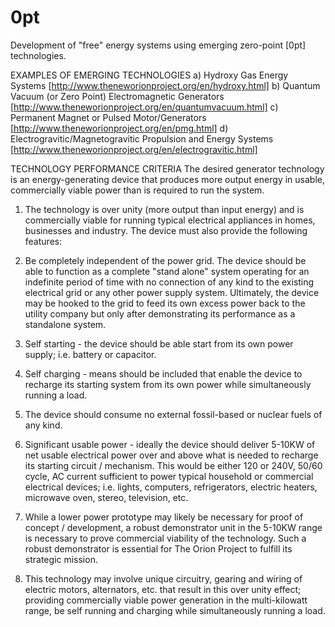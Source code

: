 # 0pt
Development of "free" energy systems using emerging zero-point [0pt] technologies.

EXAMPLES OF EMERGING TECHNOLOGIES
a) Hydroxy Gas Energy Systems [http://www.theneworionproject.org/en/hydroxy.html]
b) Quantum Vacuum (or Zero Point) Electromagnetic Generators [http://www.theneworionproject.org/en/quantumvacuum.html]
c) Permanent Magnet or Pulsed Motor/Generators [http://www.theneworionproject.org/en/pmg.html]
d) Electrogravitic/Magnetogravitic Propulsion and Energy Systems [http://www.theneworionproject.org/en/electrogravitic.html]

TECHNOLOGY PERFORMANCE CRITERIA
The desired generator technology is an energy-generating device that produces more output energy in usable, commercially viable power than is required to run the system.
1.  The technology is over unity (more output than input energy) and is commercially viable for running typical electrical appliances in homes, businesses and industry. The device must also provide the following features:

2. Be completely independent of the power grid. The device should be able to function as a complete "stand alone" system operating for an indefinite period of time with no connection of any kind to the existing electrical grid or any other power supply system. Ultimately, the device may be hooked to the grid to feed its own excess power back to the utility company but only after demonstrating its performance as a standalone system.

3. Self starting - the device should be able start from its own power supply; i.e. battery or capacitor.

4. Self charging - means should be included that enable the device to recharge its starting system from its own power while simultaneously running a load.

5. The device should consume no external fossil-based or nuclear fuels of any kind.

6. Significant usable power - ideally the device should deliver 5-10KW of net usable electrical power over and above what is needed to recharge its starting circuit / mechanism. This would be either 120 or 240V, 50/60 cycle, AC current sufficient to power typical household or commercial electrical devices; i.e. lights, computers, refrigerators, electric heaters, microwave oven, stereo, television, etc.

7. While a lower power prototype may likely be necessary for proof of concept / development, a robust demonstrator unit in the 5-10KW range is necessary to prove commercial viability of the technology. Such a robust demonstrator is essential for The Orion Project to fulfill its strategic mission.

8. This technology may involve unique circuitry, gearing and wiring of electric motors, alternators, etc. that result in this over unity effect; providing commercially viable power generation in the multi-kilowatt range, be self running and charging while simultaneously running a load.
